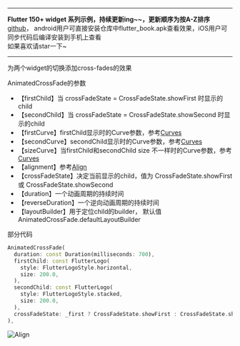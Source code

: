 
---
**Flutter 150+ widget 系列示例，持续更新ing~~，更新顺序为按A-Z排序**<br>
[github](https://github.com/memtopia/flutter_rampup_demo_app)，
android用户可直接安装仓库中flutter_book.apk查看效果，iOS用户可同步代码后编译安装到手机上查看<br>
如果喜欢请star一下~

---


为两个widget的切换添加cross-fades的效果<br>

AnimatedCrossFade的参数
* 【firstChild】当 crossFadeState = CrossFadeState.showFirst 时显示的child
* 【secondChild】当 crossFadeState = CrossFadeState.showSecond 时显示的child
* 【firstCurve】firstChild显示时的Curve参数，参考[Curves](https://api.flutter-io.cn/flutter/animation/Curves-class.html)
* 【secondCurve】secondChild显示时的Curve参数，参考[Curves](https://api.flutter-io.cn/flutter/animation/Curves-class.html)
* 【sizeCurve】当firstChild和secondChild size 不一样时的Curve参数，参考[Curves](https://api.flutter-io.cn/flutter/animation/Curves-class.html)
* 【alignment】参考[Align](https://juejin.im/post/5e79aeba6fb9a07cda099648)
* 【crossFadeState】决定当前显示的child，值为 CrossFadeState.showFirst 或 CrossFadeState.showSecond
* 【duration】一个动画周期的持续时间
* 【reverseDuration】一个逆向动画周期的持续时间
* 【layoutBuilder】用于定位child的builder， 默认值AnimatedCrossFade.defaultLayoutBuilder

部分代码

```dart
AnimatedCrossFade(
  duration: const Duration(milliseconds: 700),
  firstChild: const FlutterLogo(
    style: FlutterLogoStyle.horizontal,
    size: 200.0,
  ),
  secondChild: const FlutterLogo(
    style: FlutterLogoStyle.stacked,
    size: 200.0,
  ),
  crossFadeState: _first ? CrossFadeState.showFirst : CrossFadeState.showSecond,
),

```
![Align](https://github.com/memtopia/flutter_rampup/raw/master/images/AnimatedCrossFade.git)


